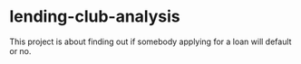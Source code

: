 # lending-club-analysis
This project is about finding out if somebody applying for a loan will default or no. 
